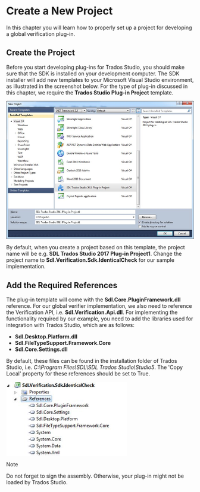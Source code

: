 Create a New Project
====

In this chapter you will learn how to properly set up a project for developing a global verification plug-in.

Create the Project
-----
Before you start developing plug-ins for Trados Studio, you should make sure that the SDK is installed on your development computer. The SDK installer will add new templates to your Microsoft Visual Studio environment, as illustrated in the screenshot below. For the type of plug-in discussed in this chapter, we require the **Trados Studio Plug-in Project** template.

<img style="display:block; " src="images/PlugInTemplate.jpg"/>

By default, when you create a project based on this template, the project name will be e.g. **SDL Trados Studio 2017 Plug-in Project1**. Change the project name to **Sdl.Verification.Sdk.IdenticalCheck** for our sample implementation.

Add the Required References
-----
The plug-in template will come with the **Sdl.Core.PluginFramework.dll** reference. For our global verifier implementation, we also need to reference the Verification API, i.e. **Sdl.Verification.Api.dll**. For implementing the functionality required by our example, you need to add the libraries used for integration with Trados Studio, which are as follows:

* **Sdl.Desktop.Platform.dll**
* **Sdl.FileTypeSupport.Framework.Core**
* **Sdl.Core.Settings.dll**
  
By default, these files can be found in the installation folder of Trados Studio, i.e. *C:\Program Files\SDL\SDL Trados Studio\Studio5*. The 'Copy Local' property for these references should be set to True.

<img style="display:block; " src="images/GlobalVerifierRef.jpg"/>

> [!NOTE]
> Do not forget to sign the assembly. Otherwise, your plug-in might not be loaded by Trados Studio.